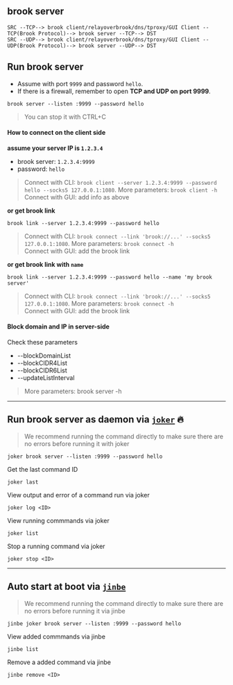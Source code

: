 ## brook server

```
SRC --TCP--> brook client/relayoverbrook/dns/tproxy/GUI Client --TCP(Brook Protocol)--> brook server --TCP--> DST
SRC --UDP--> brook client/relayoverbrook/dns/tproxy/GUI Client --UDP(Brook Protocol)--> brook server --UDP--> DST
```

## Run brook server

-   Assume with port `9999` and password `hello`.
-   If there is a firewall, remember to open **TCP and UDP on port 9999**.

```
brook server --listen :9999 --password hello
```

> You can stop it with CTRL+C<br/>

#### How to connect on the client side

**assume your server IP is `1.2.3.4`**

-   brook server: `1.2.3.4:9999`
-   password: `hello`

> Connect with CLI: `brook client --server 1.2.3.4:9999 --password hello --socks5 127.0.0.1:1080`. More parameters: `brook client -h`<br/>
> Connect with GUI: add info as above

**or get brook link**

```
brook link --server 1.2.3.4:9999 --password hello
```

> Connect with CLI: `brook connect --link 'brook://...' --socks5 127.0.0.1:1080`. More parameters: `brook connect -h`<br>
> Connect with GUI: add the brook link

**or get brook link with `name`**

```
brook link --server 1.2.3.4:9999 --password hello --name 'my brook server'
```

> Connect with CLI: `brook connect --link 'brook://...' --socks5 127.0.0.1:1080`. More parameters: `brook connect -h`<br>
> Connect with GUI: add the brook link

#### Block domain and IP in server-side

Check these parameters

-   --blockDomainList
-   --blockCIDR4List
-   --blockCIDR6List
-   --updateListInterval

> More parameters: brook server -h

---

## Run brook server as daemon via [`joker`](https://github.com/txthinking/joker) 🔥

> We recommend running the command directly to make sure there are no errors before running it with joker

```
joker brook server --listen :9999 --password hello
```

Get the last command ID

```
joker last
```

View output and error of a command run via joker

```
joker log <ID>
```

View running commmands via joker

```
joker list
```

Stop a running command via joker

```
joker stop <ID>
```

---

## Auto start at boot via [`jinbe`](https://github.com/txthinking/jinbe)

> We recommend running the command directly to make sure there are no errors before running it via jinbe

```
jinbe joker brook server --listen :9999 --password hello
```

View added commmands via jinbe

```
jinbe list
```

Remove a added command via jinbe

```
jinbe remove <ID>
```
